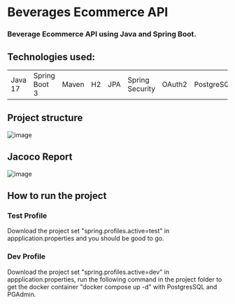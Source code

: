<h1> Beverages Ecommerce API </h1>

### Beverage Ecommerce API using Java and Spring Boot.
## Technologies used:

<table>
  <tr>
    <td>Java 17</td>
    <td>Spring Boot 3</td>
    <td>Maven</td>
    <td>H2</td>
    <td>JPA</td>
    <td>Spring Security</td>
    <td>OAuth2</td>
    <td>PostgreSQL</td>
    <td>Docker</td>
    <td>Jacoco</td>
    <td>REST Assured</td>
    <td>Mockito</td>
    <td>JUnit 5</td>
    <td>JWT</td>
  </tr>
</table>

## Project structure
![image](https://github.com/Rafaelse6/beverages-ecommerce-spring/assets/64181619/806c65e2-1f21-4c6d-a8fd-0aa5c7fae855)


## Jacoco Report
![image](https://github.com/Rafaelse6/beverages-ecommerce-spring/assets/64181619/a735eb34-158c-40c0-b38b-66ea1c037c91)

## How to run the project
### Test Profile
Download the project set "spring.profiles.active=test" in appplication.properties and you should be good to go.

### Dev Profile
Download the project set "spring.profiles.active=dev" in appplication.properties, run the following command in the project folder to get the docker container "docker compose up -d" with PostgresSQL and PGAdmin.
